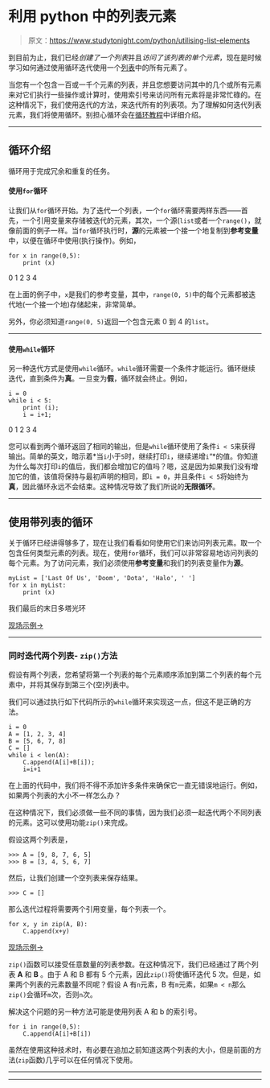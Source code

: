 # 利用 python 中的列表元素

> 原文：<https://www.studytonight.com/python/utilising-list-elements>

到目前为止，我们已经*创建了一个列表*并且*访问了该列表的单个元素*，现在是时候学习如何通过使用循环迭代使用一个[列表](lists-in-python)中的所有元素了。

当您有一个包含一百或一千个元素的列表，并且您想要访问其中的几个或所有元素来对它们执行一些操作或计算时，使用索引号来访问所有元素将是非常忙碌的。在这种情况下，我们使用迭代的方法，来迭代所有的列表项。为了理解如何迭代列表元素，我们将使用循环。别担心循环会在[循环教程](/python/looping-in-python)中详细介绍。

* * *

## 循环介绍

循环用于完成冗余和重复的任务。

#### 使用`for`循环

让我们从`for`循环开始。为了迭代一个列表，一个`for`循环需要两样东西——首先，一个引用变量来存储被迭代的元素，其次，一个源(`list`或者一个`range()`，就像前面的例子一样。当`for`循环执行时，**源**的元素被一个接一个地复制到**参考变量**中，以便在循环中使用(执行操作)。例如，

```
for x in range(0,5):
	print (x)
```

0 1 2 3 4

在上面的例子中，`x`是我们的参考变量，其中，`range(0, 5)`中的每个元素都被迭代地(一个接一个地)存储起来，非常简单。

另外，你必须知道`range(0, 5)`返回一个包含元素 0 到 4 的`list`。

* * *

#### 使用`while`循环

另一种迭代方式是使用`while`循环。`while`循环需要一个条件才能运行。循环继续迭代，直到条件为**真**。一旦变为**假**，循环就会终止。例如，

```
i = 0
while i < 5:
	print (i);
	i = i+1;
```

0 1 2 3 4

您可以看到两个循环返回了相同的输出，但是`while`循环使用了条件`i < 5`来获得输出。简单的英文，暗示着*当`i`小于`5`时，继续打印`i`，继续递增`i`“*的值。你知道为什么每次打印`i`的值后，我们都会增加它的值吗？嗯，这是因为如果我们没有增加它的值，该值将保持与最初声明的相同，即`i = 0`，并且条件`i < 5`将始终为**真**，因此循环永远不会结束。这种情况导致了我们所说的**无限循环**。

* * *

## 使用带列表的循环

关于循环已经讲得够多了，现在让我们看看如何使用它们来访问列表元素。取一个包含任何类型元素的列表。现在，使用`for`循环，我们可以非常容易地访问列表的每个元素。为了访问元素，我们必须使用**参考变量**和我们的列表变量作为**源**。

```
myList = ['Last Of Us', 'Doom', 'Dota', 'Halo', ' ']
for x in myList:
	print (x)
```

我们最后的末日多塔光环

[现场示例→](/code/python/iterating-list-for-while-loop.php)

* * *

### 同时迭代两个列表- `zip()`方法

假设有两个列表，您希望将第一个列表的每个元素顺序添加到第二个列表的每个元素中，并将其保存到第三个(空)列表中。

我们可以通过执行如下代码所示的`while`循环来实现这一点，但这不是正确的方法。

```
i = 0
A = [1, 2, 3, 4]
B = [5, 6, 7, 8]
C = []
while i < len(A):
    C.append(A[i]+B[i]);
    i=i+1 
```

在上面的代码中，我们将不得不添加许多条件来确保它一直无错误地运行。例如，如果两个列表的大小不一样怎么办？

在这种情况下，我们必须做一些不同的事情，因为我们必须一起迭代两个不同列表的元素。这可以使用功能`zip()`来完成。

假设这两个列表是，

```
>>> A = [9, 8, 7, 6, 5]
>>> B = [3, 4, 5, 6, 7]
```

然后，让我们创建一个空列表来保存结果。

```
>>> C = []
```

那么迭代过程将需要两个引用变量，每个列表一个。

```
for x, y in zip(A, B):
	C.append(x+y)
```

[现场示例→](/code/python/zip-function-to-iterate-two-lists.php)

`zip()`函数可以接受任意数量的列表参数。在这种情况下，我们已经通过了两个列表 **A** 和 **B** 。由于 A 和 B 都有 5 个元素，因此`zip()`将使循环迭代 5 次。但是，如果两个列表的元素数量不同呢？假设 A 有`n`元素，B 有`m`元素，如果`m < n`那么`zip()`会循环`m`次，否则`n`次。

解决这个问题的另一种方法可能是使用列表 A 和 b 的索引号。

```
for i in range(0,5):
	C.append(A[i]+B[i]) 
```

虽然在使用这种技术时，有必要在追加之前知道这两个列表的大小，但是前面的方法(`zip`函数)几乎可以在任何情况下使用。

* * *

* * *